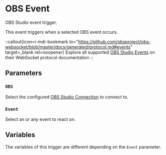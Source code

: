 # OBS Event
OBS Studio event trigger.

This event triggers when a selected OBS event occurs.

::callout{icon=i-mdi-bookmark to="https://github.com/obsproject/obs-websocket/blob/master/docs/generated/protocol.md#events" target=_blank rel=noopener}
Explore all supported [OBS Studio Events](https://github.com/obsproject/obs-websocket/blob/master/docs/generated/protocol.md#events) on their WebSocket protocol documentation
::

## Parameters
### `OBS`
Select the configured [OBS Studio Connection](/guide/broadcasters/obs-studio) to connect to.

### `Event`
Select an or any event to react on.

## Variables
The variables of this trigger are different depending on the `Event` parameter.